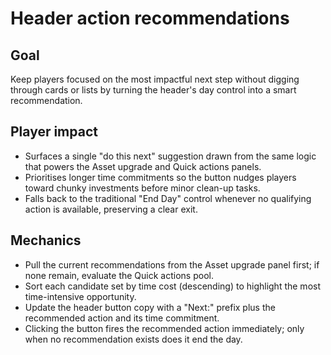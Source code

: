 # Header action recommendations

## Goal
Keep players focused on the most impactful next step without digging through cards or lists by turning the header's day control into a smart recommendation.

## Player impact
- Surfaces a single "do this next" suggestion drawn from the same logic that powers the Asset upgrade and Quick actions panels.
- Prioritises longer time commitments so the button nudges players toward chunky investments before minor clean-up tasks.
- Falls back to the traditional "End Day" control whenever no qualifying action is available, preserving a clear exit.

## Mechanics
- Pull the current recommendations from the Asset upgrade panel first; if none remain, evaluate the Quick actions pool.
- Sort each candidate set by time cost (descending) to highlight the most time-intensive opportunity.
- Update the header button copy with a "Next:" prefix plus the recommended action and its time commitment.
- Clicking the button fires the recommended action immediately; only when no recommendation exists does it end the day.
